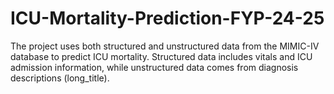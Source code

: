 # ICU-Mortality-Prediction-FYP-24-25
The project uses both structured and unstructured data from the MIMIC-IV database to predict ICU mortality. Structured data includes vitals and ICU admission information, while unstructured data comes from diagnosis descriptions (long_title).

